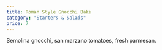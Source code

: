 ```yaml
---
title: Roman Style Gnocchi Bake
category: "Starters & Salads"
price: 7
---
```

Semolina gnocchi, san marzano tomatoes, fresh parmesan.